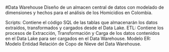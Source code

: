 #Data Warehouse
Diseño de un almacen central de datos con modelado de dimensiones y hechos para el análisis de los Homicidios en Colombia.

Scripts: Contiene el código SQL de las tablas que almacenarán los datos extraídos, transformados y cargados desde el Data Lake.
ETL: Contiene los procesos de Extracción, Transformación y Carga de los datos contenidos en el Data Lake para ser cargados en el Data Warehouse.
Modelo ER: Modelo Entidad Relación de Copo de Nieve del Data Warehouse.
